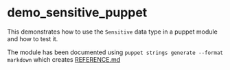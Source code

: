 # demo_sensitive_puppet

This demonstrates how to use the `Sensitive` data type in a puppet module and
how to test it.

The module has been documented using
`puppet strings generate --format markdown` which creates
[REFERENCE.md](REFERENCE.md)
